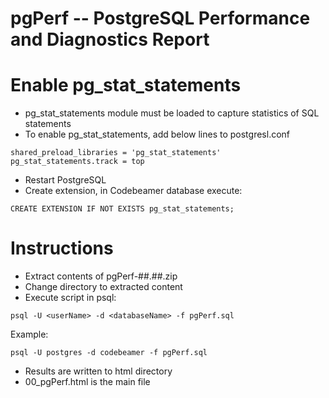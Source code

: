 # pgPerf -- PostgreSQL Performance and Diagnostics Report

# Enable pg_stat_statements
- pg_stat_statements module must be loaded to capture statistics of SQL statements
- To enable pg_stat_statements, add below lines to postgresl.conf
```
shared_preload_libraries = 'pg_stat_statements'
pg_stat_statements.track = top
```
- Restart PostgreSQL
- Create extension, in Codebeamer database execute:
```
CREATE EXTENSION IF NOT EXISTS pg_stat_statements;
```

# Instructions
- Extract contents of pgPerf-##.##.zip
- Change directory to extracted content
- Execute script in psql:

```psql -U <userName> -d <databaseName> -f pgPerf.sql```

Example:
```
psql -U postgres -d codebeamer -f pgPerf.sql
```

- Results are written to html directory
- 00_pgPerf.html is the main file
